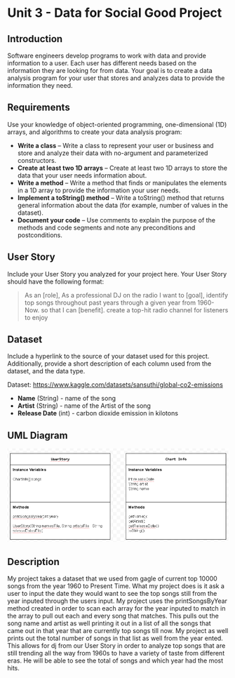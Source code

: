# Unit 3 - Data for Social Good Project 

## Introduction 

Software engineers develop programs to work with data and provide information to a user. Each user has different needs based on the information they are looking for from data. Your goal is to create a data analysis program for your user that stores and analyzes data to provide the information they need. 

## Requirements 

Use your knowledge of object-oriented programming, one-dimensional (1D) arrays, and algorithms to create your data analysis program: 
- **Write a class** – Write a class to represent your user or business and store and analyze their data with no-argument and parameterized constructors. 
- **Create at least two 1D arrays** – Create at least two 1D arrays to store the data that your user needs information about. 
- **Write a method** – Write a method that finds or manipulates the elements in a 1D array to provide the information your user needs. 
- **Implement a toString() method** – Write a toString() method that returns general information about the data (for example, number of values in the dataset). 
- **Document your code** – Use comments to explain the purpose of the methods and code segments and note any preconditions and postconditions. 

## User Story 

Include your User Story you analyzed for your project here. Your User Story should have the following format: 

> As an [role], As a professional DJ on the radio
> I want to [goal], identify top songs throughout past years through a given year from 1960-Now.
> so that I can [benefit]. create a top-hit radio channel for listeners to enjoy


## Dataset 

Include a hyperlink to the source of your dataset used for this project. Additionally, provide a short description of each column used from the dataset, and the data type. 

Dataset: https://www.kaggle.com/datasets/sansuthi/global-co2-emissions 
- **Name** (String) - name of the song
- **Artist** (String) - name of the Artist of the song 
- **Release Date** (int) - carbon dioxide emission in kilotons 

## UML Diagram 

![UML Diagram for my project](UMLDIAGRAM.png) 

## Description 

My project takes a dataset that we used from gagle of current top 10000 songs from the year 1960 to Present Time. What my project does is it ask a user to input the date they would want to see the top songs still from the year inputed through the users input. My project uses the printSongsByYear method created in order to scan each array for the year inputed to match in the array to pull out each and every song that matches. This pulls out the song name and artist as well printing it out in a list of all the songs that came out in that year that are currently top songs till now. My project as well prints out the total number of songs in that list as well from the year ented. This allows for dj from our User Story in order to analyze top songs that are still trending all the way from 1960s to have a variety of taste from different eras. He will be able to see the total of songs and which year had the most hits.